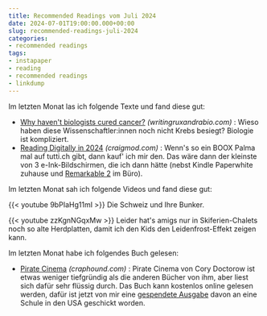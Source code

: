 ```yaml
---
title: Recommended Readings vom Juli 2024
date: 2024-07-01T19:00:00.000+00:00
slug: recommended-readings-juli-2024
categories:
- recommended readings
tags:
- instapaper
- reading
- recommended readings
- linkdump
---
```


Im letzten Monat las ich folgende Texte und fand diese gut:

- [Why haven't biologists cured cancer?](https://www.writingruxandrabio.com/p/why-havent-biologists-cured-cancer) *(writingruxandrabio.com)* : Wieso haben diese Wissenschaftler:innen noch nicht Krebs besiegt? Biologie ist kompliziert.
- [Reading Digitally in 2024](https://craigmod.com/roden/091/) *(craigmod.com)* : Wenn's so ein BOOX Palma mal auf tutti.ch gibt, dann kauf' ich mir den. Das wäre dann der kleinste von 3 e-Ink-Bildschirmen, die ich dann hätte (nebst Kindle Paperwhite zuhause und [Remarkable 2](https://remarkable.com/store/remarkable-2) im Büro).

Im letzten Monat sah ich folgende Videos und fand diese gut:

{{< youtube 9bPIaHg11mI >}}
Die Schweiz und Ihre Bunker. 

{{< youtube zzKgnNGqxMw >}}
Leider hat's amigs nur in Skiferien-Chalets noch so alte Herdplatten, damit ich den Kids den Leidenfrost-Effekt zeigen kann.

Im letzten Monat habe ich folgendes Buch gelesen: 

- [Pirate Cinema](https://craphound.com/pc/about/) *(craphound.com)* : Pirate Cinema von Cory Doctorow ist etwas weniger tiefgründig als die anderen Bücher von ihm, aber liest sich dafür sehr flüssig durch. Das Buch kann kostenlos online gelesen werden, dafür ist jetzt von mir eine [gespendete Ausgabe](https://craphound.com/pc/donate/) davon an eine Schule in den USA geschickt worden.

